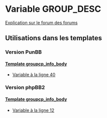 # Variable GROUP_DESC
[Explication sur le forum des forums](http://forum.forumactif.com/t294113-listing-des-variables#GROUP_DESC)

## Utilisations dans les templates

### Version PunBB

#### [Template groupcp_info_body](punbb/groupcp_info_body.md)
* [Variable à la ligne 40](../punbb/groupcp_info_body.tpl#L40)

### Version phpBB2

#### [Template groupcp_info_body](subsilver/groupcp_info_body.md)
* [Variable à la ligne 12](../subsilver/groupcp_info_body.tpl#L12)